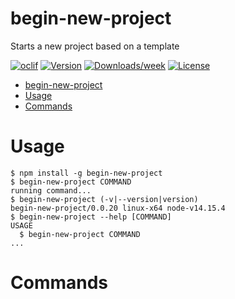 # begin-new-project

Starts a new project based on a template

[![oclif](https://img.shields.io/badge/cli-oclif-brightgreen.svg)](https://oclif.io) [![Version](https://img.shields.io/npm/v/begin-new-project.svg)](https://npmjs.org/package/begin-new-project) [![Downloads/week](https://img.shields.io/npm/dw/begin-new-project.svg)](https://npmjs.org/package/begin-new-project) [![License](https://img.shields.io/npm/l/begin-new-project.svg)](https://github.com/jeroengerits/begin-new-project/blob/master/package.json)

<!-- toc -->

- [begin-new-project](#begin-new-project)
- [Usage](#usage)
- [Commands](#commands)
<!-- tocstop -->

# Usage

<!-- usage -->

```sh-session
$ npm install -g begin-new-project
$ begin-new-project COMMAND
running command...
$ begin-new-project (-v|--version|version)
begin-new-project/0.0.20 linux-x64 node-v14.15.4
$ begin-new-project --help [COMMAND]
USAGE
  $ begin-new-project COMMAND
...
```

<!-- usagestop -->

# Commands

<!-- commands -->

<!-- commandsstop -->
